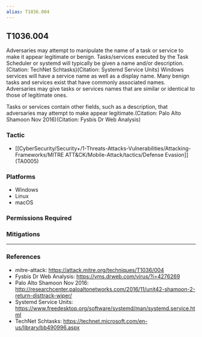```yaml
---
alias: T1036.004
---
```


## T1036.004

Adversaries may attempt to manipulate the name of a task or service to make it appear legitimate or benign. Tasks/services executed by the Task Scheduler or systemd will typically be given a name and/or description.(Citation: TechNet Schtasks)(Citation: Systemd Service Units) Windows services will have a service name as well as a display name. Many benign tasks and services exist that have commonly associated names. Adversaries may give tasks or services names that are similar or identical to those of legitimate ones.

Tasks or services contain other fields, such as a description, that adversaries may attempt to make appear legitimate.(Citation: Palo Alto Shamoon Nov 2016)(Citation: Fysbis Dr Web Analysis)


### Tactic
- [[CyberSecurity/Security+/1-Threats-Attacks-Vulnerabilities/Attacking-Frameworks/MITRE ATT&CK/Mobile-Attack/tactics/Defense Evasion]] (TA0005)

### Platforms
- Windows
- Linux
- macOS

### Permissions Required

### Mitigations


---
### References

- mitre-attack: https://attack.mitre.org/techniques/T1036/004
- Fysbis Dr Web Analysis: https://vms.drweb.com/virus/?i=4276269
- Palo Alto Shamoon Nov 2016: http://researchcenter.paloaltonetworks.com/2016/11/unit42-shamoon-2-return-disttrack-wiper/
- Systemd Service Units: https://www.freedesktop.org/software/systemd/man/systemd.service.html
- TechNet Schtasks: https://technet.microsoft.com/en-us/library/bb490996.aspx
